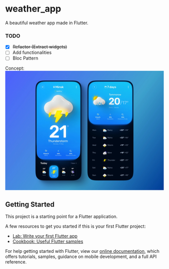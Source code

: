 # weather_app

A beautiful weather app made in Flutter. 

### TODO

- [x] ~~Refactor (Extract widgets)~~
- [ ] Add functionalities
- [ ] Bloc Pattern

Concept:
![](https://raw.githubusercontent.com/Harishwarrior/weather_app/master/pictures/demo.jpg) 

## Getting Started

This project is a starting point for a Flutter application.

A few resources to get you started if this is your first Flutter project:

- [Lab: Write your first Flutter app](https://flutter.dev/docs/get-started/codelab)
- [Cookbook: Useful Flutter samples](https://flutter.dev/docs/cookbook)

For help getting started with Flutter, view our
[online documentation](https://flutter.dev/docs), which offers tutorials,
samples, guidance on mobile development, and a full API reference.
